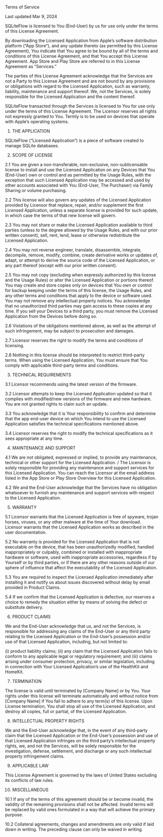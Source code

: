 Terms of Service

Last updated Mar 9, 2024

SQLiteFlow is licensed to You (End-User) by us for use only under the terms of this License Agreement.

By downloading the Licensed Application from Apple’s software distribution platform (“App Store“), and any update thereto (as permitted by this License Agreement), You indicate that You agree to be bound by all of the terms and conditions of this License Agreement, and that You accept this License Agreement. App Store and Play Store are referred to in this License Agreement as “Services.”

The parties of this License Agreement acknowledge that the Services are not a Party to this License Agreement and are not bound by any provisions or obligations with regard to the Licensed Application, such as warranty, liability, maintenance and support thereof. We, not the Services, is solely responsible for the Licensed Application and the content thereof.

SQLiteFlow transacted through the Services is licensed to You for use only under the terms of this License Agreement. The Licensor reserves all rights not expressly granted to You. Termly is to be used on devices that operate with Apple’s operating systems.

1. THE APPLICATION

SQLiteFlow (“Licensed Application“) is a piece of software created to manage SQLite databases.

2. SCOPE OF LICENSE

2.1 You are given a non-transferable, non-exclusive, non-sublicensable license to install and use the Licensed Application on any Devices that You (End-User) own or control and as permitted by the Usage Rules, with the exception that such Licensed Application may be accessed and used by other accounts associated with You (End-User, The Purchaser) via Family Sharing or volume purchasing.

2.2 This license will also govern any updates of the Licensed Application provided by Licensor that replace, repair, and/or supplement the first Licensed Application, unless a separate license is provided for such update, in which case the terms of that new license will govern.

2.3 You may not share or make the Licensed Application available to third parties (unless to the degree allowed by the Usage Rules, and with our prior written consent), sell, rent, lend, lease or otherwise redistribute the Licensed Application.

2.4 You may not reverse engineer, translate, disassemble, integrate, decompile, remove, modify, combine, create derivative works or updates of, adapt, or attempt to derive the source code of the Licensed Application, or any part thereof (except with our prior written consent).

2.5 You may not copy (excluding when expressly authorized by this license and the Usage Rules) or alter the Licensed Application or portions thereof. You may create and store copies only on devices that You own or control for backup keeping under the terms of this license, the Usage Rules, and any other terms and conditions that apply to the device or software used. You may not remove any intellectual property notices. You acknowledge that no unauthorized third parties may gain access to these copies at any time. If you sell your Devices to a third party, you must remove the Licensed Application from the Devices before doing so.

2.6 Violations of the obligations mentioned above, as well as the attempt of such infringement, may be subject to prosecution and damages.

2.7 Licensor reserves the right to modify the terms and conditions of licensing.

2.8 Nothing in this license should be interpreted to restrict third-party terms. When using the Licensed Application, You must ensure that You comply with applicable third-party terms and conditions.

3. TECHNICAL REQUIREMENTS

3.1 Licensor recommends using the latest version of the firmware.

3.2 Licensor attempts to keep the Licensed Application updated so that it complies with modified/new versions of the firmware and new hardware. You are not granted rights to claim such an update.

3.3 You acknowledge that it is Your responsibility to confirm and determine that the app end-user device on which You intend to use the Licensed Application satisfies the technical specifications mentioned above.

3.4 Licensor reserves the right to modify the technical specifications as it sees appropriate at any time.

4. MAINTENANCE AND SUPPORT

4.1 We are not obligated, expressed or implied, to provide any maintenance, technical or other support for the Licensed Application. / The Licensor is solely responsible for providing any maintenance and support services for this Licensed Application. You can reach the Licensor at the email address listed in the App Store or Play Store Overview for this Licensed Application.

4.2 We and the End-User acknowledge that the Services have no obligation whatsoever to furnish any maintenance and support services with respect to the Licensed Application.

5. WARRANTY

5.1 Licensor warrants that the Licensed Application is free of spyware, trojan horses, viruses, or any other malware at the time of Your download. Licensor warrants that the Licensed Application works as described in the user documentation.

5.2 No warranty is provided for the Licensed Application that is not executable on the device, that has been unauthorizedly modified, handled inappropriately or culpably, combined or installed with inappropriate hardware or software, used with inappropriate accessories, regardless if by Yourself or by third parties, or if there are any other reasons outside of our sphere of influence that affect the executability of the Licensed Application.

5.3 You are required to inspect the Licensed Application immediately after installing it and notify us about issues discovered without delay by email provided in Product Claims.

5.4 If we confirm that the Licensed Application is defective, our reserves a choice to remedy the situation either by means of solving the defect or substitute delivery.

6. PRODUCT CLAIMS

We and the End-User acknowledge that us, and not the Services, is responsible for addressing any claims of the End-User or any third party relating to the Licensed Application or the End-User’s possession and/or use of that Licensed Application, including, but not limited to:

(i) product liability claims;
(ii) any claim that the Licensed Application fails to conform to any applicable legal or regulatory requirement; and
(iii) claims arising under consumer protection, privacy, or similar legislation, including in connection with Your Licensed Application’s use of the HealthKit and HomeKit.

7. TERMINATION

The license is valid until terminated by [Company Name] or by You. Your rights under this license will terminate automatically and without notice from [Company Name] if You fail to adhere to any term(s) of this license. Upon License termination, You shall stop all use of the Licensed Application, and destroy all copies, full or partial, of the Licensed Application.

8. INTELLECTUAL PROPERTY RIGHTS

We and the End-User acknowledge that, in the event of any third-party claim that the Licensed Application or the End-User’s possession and use of that Licensed Application infringes on the third party’s intellectual property rights, we, and not the Services, will be solely responsible for the investigation, defense, settlement, and discharge or any such intellectual property infringement claims.

9. APPLICABLE LAW

This License Agreement is governed by the laws of United States excluding its conflicts of law rules.

10. MISCELLANEOUS

10.1 If any of the terms of this agreement should be or become invalid, the validity of the remaining provisions shall not be affected. Invalid terms will be replaced by valid ones formulated in a way that will achieve the primary purpose.

10.2 Collateral agreements, changes and amendments are only valid if laid down in writing. The preceding clause can only be waived in writing.
